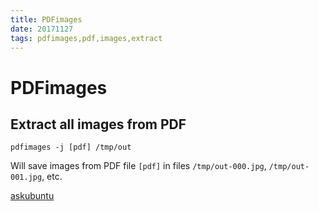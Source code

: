 ```yaml
---
title: PDFimages
date: 20171127
tags: pdfimages,pdf,images,extract
---
```


# PDFimages

## Extract all images from PDF

`pdfimages -j [pdf] /tmp/out`

Will save images from PDF file `[pdf]` in files `/tmp/out-000.jpg`,
`/tmp/out-001.jpg`, etc.

[askubuntu](https://askubuntu.com/questions/150100/extracting-embedded-images-from-a-pdf)
